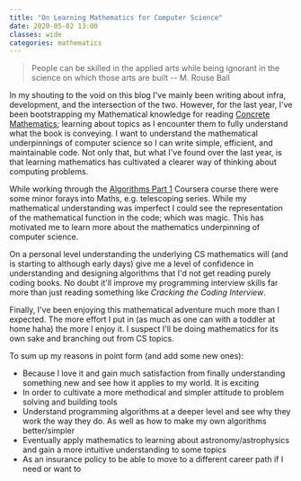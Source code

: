 ```yaml
---
title: "On Learning Mathematics for Computer Science"
date: 2020-05-02 13:00
classes: wide
categories: mathematics
---
```


> People can be skilled in the applied arts while being ignorant in the science on which those arts are built
-- M. Rouse Ball

In my shouting to the void on this blog I've mainly been writing about infra, development, and the intersection of the
two. However, for the last year, I've been bootstrapping my Mathematical knowledge for reading [Concrete
Mathematics](https://www.pearson.com.au/9780201558029); learning about topics as I encounter them to fully understand
what the book is conveying. I want to understand the mathematical underpinnings of computer science so I can write
simple, efficient, and maintainable code. Not only that, but what I've found over the last year, is that learning
mathematics has cultivated a clearer way of thinking about computing problems.

While working through the [Algorithms Part 1](https://www.coursera.org/learn/algorithms-part1) Coursera course there
were some minor forays into Maths, e.g. telescoping series. While my mathematical understanding was imperfect I could
see the representation of the mathematical function in the code; which was magic. This has motivated me to learn more
about the mathematics underpinning of computer science.

On a personal level understanding the underlying CS mathematics will (and is starting to although early days) give me a
level of confidence in understanding and designing algorithms that I'd not get reading purely coding books. No doubt
it'll improve my programming interview skills far more than just reading something like _Cracking the Coding Interview_.

Finally, I've been enjoying this mathematical adventure much more than I expected. The more effort I put in (as much as
one can with a toddler at home haha) the more I enjoy it. I suspect I'll be doing mathematics for its own sake and
branching out from CS topics.

To sum up my reasons in point form (and add some new ones):

- Because I love it and gain much satisfaction from finally understanding something new and see how it applies to my world. It is exciting
- In order to cultivate a more methodical and simpler attitude to problem solving and building tools
- Understand programming algorithms at a deeper level and see why they work the way they do. As well as how to make my own algorithms better/simpler
- Eventually apply mathematics to learning about astronomy/astrophysics and gain a more intuitive understanding to some topics
- As an insurance policy to be able to move to a different career path if I need or want to
